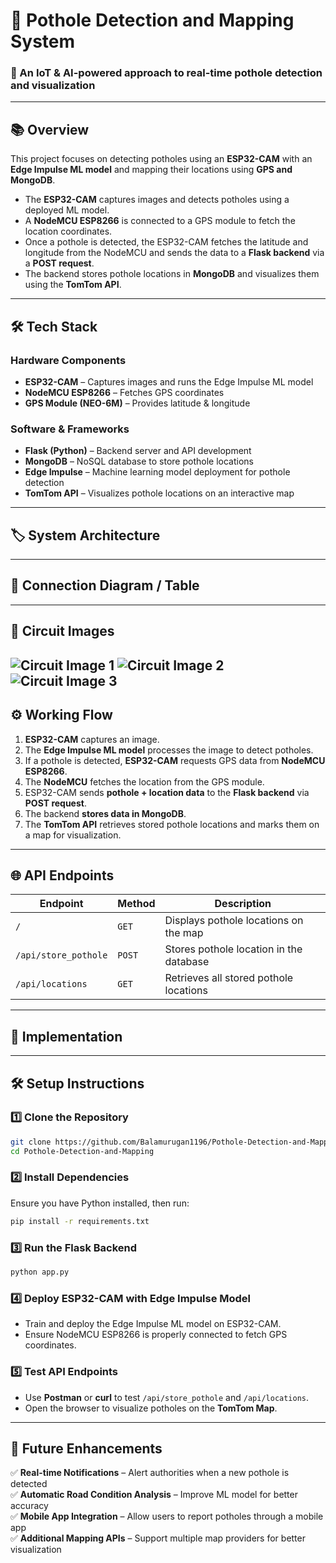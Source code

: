 # 📌 Pothole Detection and Mapping System  

### 🚀 An IoT & AI-powered approach to real-time pothole detection and visualization  

---  

## 📚 Overview  
This project focuses on detecting potholes using an **ESP32-CAM** with an **Edge Impulse ML model** and mapping their locations using **GPS and MongoDB**.  

- The **ESP32-CAM** captures images and detects potholes using a deployed ML model.  
- A **NodeMCU ESP8266** is connected to a GPS module to fetch the location coordinates.  
- Once a pothole is detected, the ESP32-CAM fetches the latitude and longitude from the NodeMCU and sends the data to a **Flask backend** via a **POST request**.  
- The backend stores pothole locations in **MongoDB** and visualizes them using the **TomTom API**.  

---  

## 🛠 Tech Stack  
### **Hardware Components**  
- **ESP32-CAM** – Captures images and runs the Edge Impulse ML model  
- **NodeMCU ESP8266** – Fetches GPS coordinates  
- **GPS Module (NEO-6M)** – Provides latitude & longitude  

### **Software & Frameworks**  
- **Flask (Python)** – Backend server and API development  
- **MongoDB** – NoSQL database to store pothole locations  
- **Edge Impulse** – Machine learning model deployment for pothole detection  
- **TomTom API** – Visualizes pothole locations on an interactive map  

---  

## 🏷️ System Architecture  

---  

## 🔌 Connection Diagram / Table  


---  

## 📸 Circuit Images  
![Circuit Image 1](assets/circuit1.png)
![Circuit Image 2](assets/circuit2.png)
![Circuit Image 3](assets/circuit3.png)
---  

## ⚙️ Working Flow  
1. **ESP32-CAM** captures an image.  
2. The **Edge Impulse ML model** processes the image to detect potholes.  
3. If a pothole is detected, **ESP32-CAM** requests GPS data from **NodeMCU ESP8266**.  
4. The **NodeMCU** fetches the location from the GPS module.  
5. ESP32-CAM sends **pothole + location data** to the **Flask backend** via **POST request**.  
6. The backend **stores data in MongoDB**.  
7. The **TomTom API** retrieves stored pothole locations and marks them on a map for visualization.  

---  

## 🌐 API Endpoints  
| Endpoint               | Method | Description |
|------------------------|--------|-------------|
| `/`                    | `GET`  | Displays pothole locations on the map |
| `/api/store_pothole`   | `POST` | Stores pothole location in the database |
| `/api/locations`       | `GET`  | Retrieves all stored pothole locations |

---  

## 🎥 Implementation  

---  

## 🛠️ Setup Instructions  
### **1️⃣ Clone the Repository**  
```sh
git clone https://github.com/Balamurugan1196/Pothole-Detection-and-Mapping.git
cd Pothole-Detection-and-Mapping
```

### **2️⃣ Install Dependencies**  
Ensure you have Python installed, then run:  
```sh
pip install -r requirements.txt
```

### **3️⃣ Run the Flask Backend**  
```sh
python app.py
```

### **4️⃣ Deploy ESP32-CAM with Edge Impulse Model**  
- Train and deploy the Edge Impulse ML model on ESP32-CAM.  
- Ensure NodeMCU ESP8266 is properly connected to fetch GPS coordinates.  

### **5️⃣ Test API Endpoints**  
- Use **Postman** or **curl** to test `/api/store_pothole` and `/api/locations`.  
- Open the browser to visualize potholes on the **TomTom Map**.  

---  

## 🚀 Future Enhancements  
✅ **Real-time Notifications** – Alert authorities when a new pothole is detected  
✅ **Automatic Road Condition Analysis** – Improve ML model for better accuracy  
✅ **Mobile App Integration** – Allow users to report potholes through a mobile app  
✅ **Additional Mapping APIs** – Support multiple map providers for better visualization  
